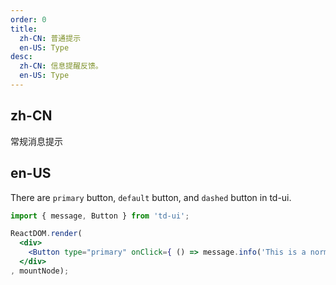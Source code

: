 ```yaml
---
order: 0
title:
  zh-CN: 普通提示
  en-US: Type
desc:
  zh-CN: 信息提醒反馈。
  en-US: Type
---
```


## zh-CN

常规消息提示

## en-US

There are `primary` button, `default` button, and `dashed` button in td-ui.

```jsx
import { message, Button } from 'td-ui';

ReactDOM.render(
  <div>
    <Button type="primary" onClick={ () => message.info('This is a normal message') }>normal</Button>
  </div>
, mountNode);
```
<style>
.td-btn {
  margin: 5px;
}
</style>
